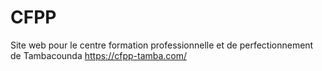 # CFPP
Site web pour le centre formation professionnelle et de perfectionnement de Tambacounda 
https://cfpp-tamba.com/

